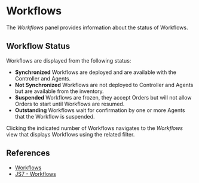 # Workflows

The *Workflows* panel provides information about the status of Workflows.

## Workflow Status

Workflows are displayed from the following status:

- **Synchronized** Workflows are deployed and are available with the Controller and Agents.
- **Not Synchronized** Workflows are not deployed to Controller and Agents but are available from the inventory.
- **Suspended** Workflows are frozen, they accept Orders but will not allow Orders to start until Workflows are resumed.
- **Outstanding** Workflows wait for confirmation by one or more Agents that the Workflow is suspended.

Clicking the indicated number of Workflows navigates to the *Workflows* view that displays Workflows using the related filter.

## References

- [Workflows](/workflows)
- [JS7 - Workflows](https://kb.sos-berlin.com/display/JS7/JS7+-+Workflows)

